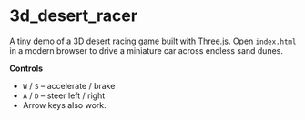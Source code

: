 # 3d_desert_racer

A tiny demo of a 3D desert racing game built with [Three.js](https://threejs.org/). Open `index.html` in a modern browser to drive a miniature car across endless sand dunes.

**Controls**
- `W` / `S` – accelerate / brake
- `A` / `D` – steer left / right
- Arrow keys also work.
